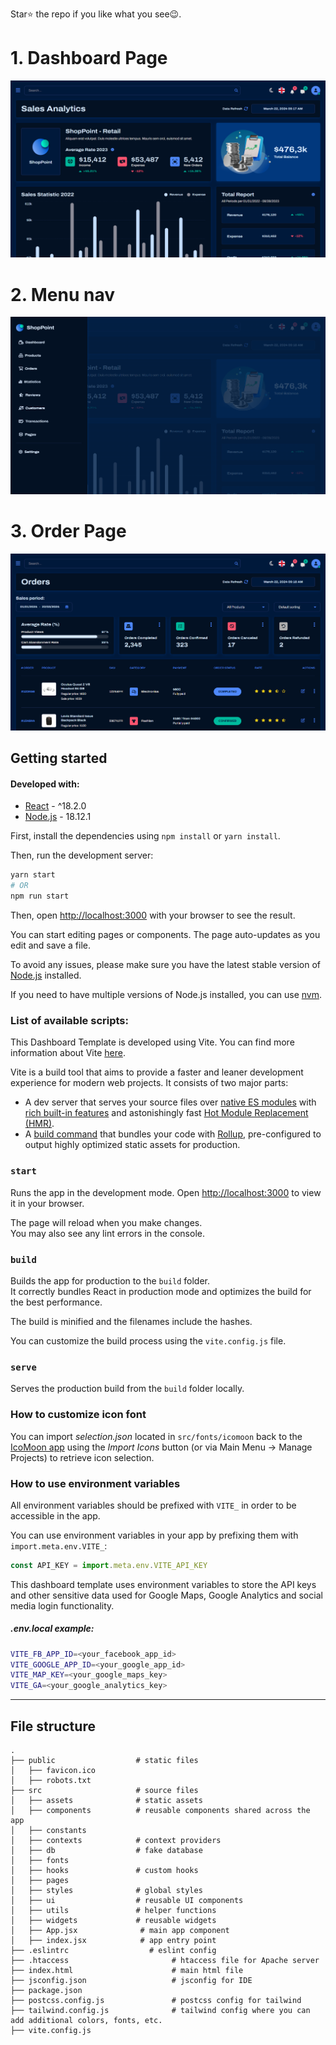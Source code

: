 Star⭐ the repo if you like what you see😉.
# 1. Dashboard Page
<img src="src/assets/images/Screenshot 2024-03-22 091721.png">

# 2. Menu nav
<img src="src/assets/images/Screenshot 2024-03-22 091817.png">

# 3. Order Page
<img src="src/assets/images/Screenshot 2024-03-22 091842.png" >

## Getting started

#### Developed with:

- [React](https://reactjs.org/) - ^18.2.0
- [Node.js](https://nodejs.org/en/) - 18.12.1

First, install the dependencies using `npm install` or `yarn install`.

Then, run the development server:

```bash
yarn start
# OR
npm run start
```

Then, open [http://localhost:3000](http://localhost:3000) with your browser to see the result.

You can start editing pages or components. The page auto-updates as you edit and save a file.

To avoid any issues, please make sure you have the latest stable version of [Node.js](https://nodejs.org/en/) installed.

If you need to have multiple versions of Node.js installed, you can use [nvm](https://github.com/nvm-sh/nvm).

### List of available scripts:

This Dashboard Template is developed using Vite. You can find more information about Vite [here](https://vitejs.dev/).

Vite is a build tool that aims to provide a faster and leaner development experience for modern web projects. It consists of two major parts:

- A dev server that serves your source files over [native ES modules](https://developer.mozilla.org/en-US/docs/Web/JavaScript/Guide/Modules) with [rich built-in features](https://vitejs.dev/guide/features.html) and astonishingly fast [Hot Module Replacement (HMR)](https://vitejs.dev/guide/features.html#hot-module-replacement).
- A [build command](https://vitejs.dev/guide/build.html) that bundles your code with [Rollup](https://rollupjs.org), pre-configured to output highly optimized static assets for production.

### `start`

Runs the app in the development mode.
Open [http://localhost:3000](http://localhost:3000) to view it in your browser.

The page will reload when you make changes.\
You may also see any lint errors in the console.

### `build`

Builds the app for production to the `build` folder.\
It correctly bundles React in production mode and optimizes the build for the best performance.

The build is minified and the filenames include the hashes.

You can customize the build process using the `vite.config.js` file.

### `serve`

Serves the production build from the `build` folder locally.

### How to customize icon font

You can import *selection.json* located in `src/fonts/icomoon` back to the [IcoMoon app](https://icomoon.io/app) using the *Import Icons* button (or via Main Menu → Manage Projects) to retrieve icon selection.

### How to use environment variables

All environment variables should be prefixed with `VITE_` in order to be accessible in the app.

You can use environment variables in your app by prefixing them with `import.meta.env.VITE_`:

```js
const API_KEY = import.meta.env.VITE_API_KEY
```

This dashboard template uses environment variables to store the API keys and other sensitive data used for Google Maps, Google Analytics and social media login functionality.

##### .env.local example:

```bash
VITE_FB_APP_ID=<your_facebook_app_id>
VITE_GOOGLE_APP_ID=<your_google_app_id>
VITE_MAP_KEY=<your_google_maps_key>
VITE_GA=<your_google_analytics_key>
```

------

## File structure

    .
    ├── public                  # static files
    │   ├── favicon.ico
    │   ├── robots.txt
    ├── src                     # source files
    │   ├── assets              # static assets
    │   ├── components          # reusable components shared across the app
    │   ├── constants           
    │   ├── contexts            # context providers
    │   ├── db                  # fake database
    │   ├── fonts               
    │   ├── hooks               # custom hooks
    │   ├── pages               
    │   ├── styles              # global styles
    │   ├── ui                  # reusable UI components
    │   ├── utils               # helper functions
    │   ├── widgets             # reusable widgets
    │   ├── App.jsx              # main app component
    │   ├── index.jsx            # app entry point
    ├── .eslintrc                  # eslint config
    ├── .htaccess                       # htaccess file for Apache server
    ├── index.html                      # main html file
    ├── jsconfig.json                   # jsconfig for IDE
    ├── package.json   
    ├── postcss.config.js               # postcss config for tailwind
    ├── tailwind.config.js              # tailwind config where you can add additional colors, fonts, etc.
    ├── vite.config.js
